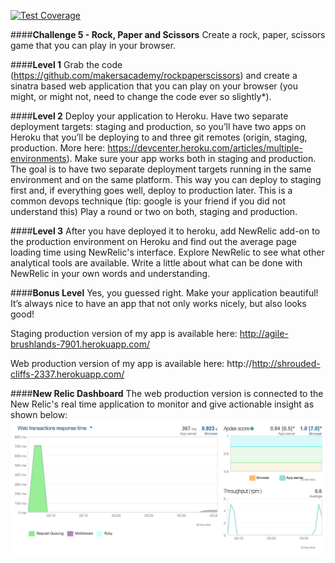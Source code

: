 [![Test Coverage](https://codeclimate.com/github/leopoldkwok/week5-challenge5/badges/coverage.svg)](https://codeclimate.com/github/leopoldkwok/week5-challenge5)

####**Challenge 5 - Rock, Paper and Scissors** 
Create a rock, paper, scissors game that you can play in your browser.

####**Level 1**
Grab the code (https://github.com/makersacademy/rockpaperscissors) and create a sinatra based web application that you can play on your browser (you might, or might not, need to change the code ever so slightly*).

####**Level 2**
Deploy your application to Heroku. Have two separate deployment targets: staging and production, so you’ll have two apps on Heroku that you’ll be deploying to and three git remotes (origin, staging, production. More here: https://devcenter.heroku.com/articles/multiple-environments). Make sure your app works both in staging and production. The goal is to have two separate deployment targets running in the same environment and on the same platform. This way you can deploy to staging first and, if everything goes well, deploy to production later. This is a common devops technique (tip: google is your friend if you did not understand this) Play a round or two on both, staging and production.

####**Level 3**
After you have deployed it to heroku, add NewRelic add-on to the production environment on Heroku and find out the average page loading time using NewRelic's interface. Explore NewRelic to see what other analytical tools are available. Write a little about what can be done with NewRelic in your own words and understanding.

####**Bonus Level**
Yes, you guessed right. Make your application beautiful! It’s always nice to have an app that not only works nicely, but also looks good!

Staging production version of my app is available here: http://agile-brushlands-7901.herokuapp.com/

Web production version of my app is available here: http://http://shrouded-cliffs-2337.herokuapp.com/



####**New Relic Dashboard**
The web production version is connected to the New Relic's real time application to monitor and give actionable insight as shown below: 
![](https://github.com/leopoldkwok/week5-challenge5/blob/master/public/images/new_relic_screenhot.png)

